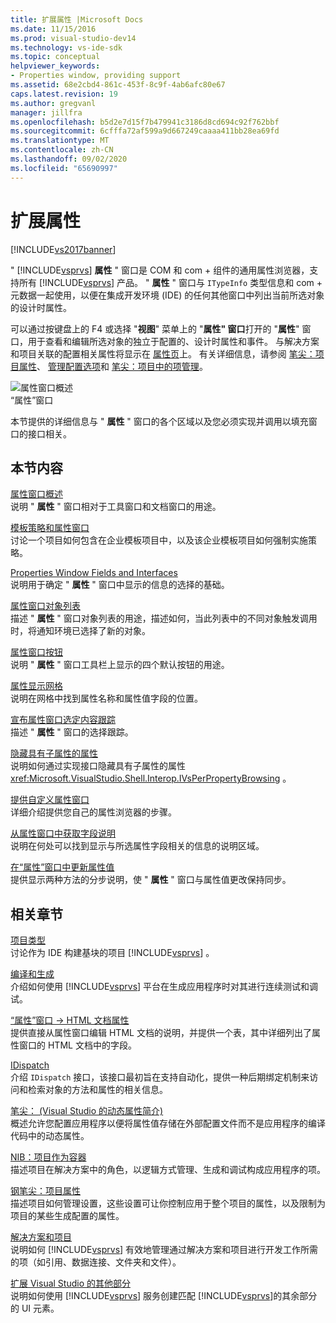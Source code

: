 ```yaml
---
title: 扩展属性 |Microsoft Docs
ms.date: 11/15/2016
ms.prod: visual-studio-dev14
ms.technology: vs-ide-sdk
ms.topic: conceptual
helpviewer_keywords:
- Properties window, providing support
ms.assetid: 68e2cbd4-861c-453f-8c9f-4ab6afc80e67
caps.latest.revision: 19
ms.author: gregvanl
manager: jillfra
ms.openlocfilehash: b5d2e7d15f7b479941c3186d8cd694c92f762bbf
ms.sourcegitcommit: 6cfffa72af599a9d667249caaaa411bb28ea69fd
ms.translationtype: MT
ms.contentlocale: zh-CN
ms.lasthandoff: 09/02/2020
ms.locfileid: "65690997"
---
```

# <a name="extending-properties"></a>扩展属性
[!INCLUDE[vs2017banner](../../includes/vs2017banner.md)]

" [!INCLUDE[vsprvs](../../includes/vsprvs-md.md)] **属性** " 窗口是 COM 和 com + 组件的通用属性浏览器，支持所有 [!INCLUDE[vsprvs](../../includes/vsprvs-md.md)] 产品。 " **属性** " 窗口与 `ITypeInfo` 类型信息和 com + 元数据一起使用，以便在集成开发环境 (IDE) 的任何其他窗口中列出当前所选对象的设计时属性。  
  
 可以通过按键盘上的 F4 或选择 "**视图**" 菜单上的 "**属性" 窗口**打开的 "**属性**" 窗口，用于查看和编辑所选对象的独立于配置的、设计时属性和事件。 与解决方案和项目关联的配置相关属性将显示在 [属性页](../../extensibility/internals/property-pages.md)上。 有关详细信息，请参阅 [笔尖：项目属性](https://msdn.microsoft.com/fb126574-24ad-4c96-9b2b-6e1f3879ba50)、 [管理配置选项](../../extensibility/internals/managing-configuration-options.md)和 [笔尖：项目中的项管理](https://msdn.microsoft.com/762e606b-7f44-4b66-97a1-e30a703654a0)。  
  
 ![属性窗口概述](../../extensibility/internals/media/vspropertieswindow.png "vsPropertiesWindow")  
“属性”窗口  
  
 本节提供的详细信息与 " **属性** " 窗口的各个区域以及您必须实现并调用以填充窗口的接口相关。  
  
## <a name="in-this-section"></a>本节内容  
 [属性窗口概述](../../extensibility/internals/properties-window-overview.md)  
 说明 " **属性** " 窗口相对于工具窗口和文档窗口的用途。  
  
 [模板策略和属性窗口](../../extensibility/internals/template-policy-and-the-properties-window.md)  
 讨论一个项目如何包含在企业模板项目中，以及该企业模板项目如何强制实施策略。  
  
 [Properties Window Fields and Interfaces](../../extensibility/internals/properties-window-fields-and-interfaces.md)  
 说明用于确定 " **属性** " 窗口中显示的信息的选择的基础。  
  
 [属性窗口对象列表](../../extensibility/internals/properties-window-object-list.md)  
 描述 " **属性** " 窗口对象列表的用途，描述如何，当此列表中的不同对象触发调用时，将通知环境已选择了新的对象。  
  
 [属性窗口按钮](../../extensibility/internals/properties-window-buttons.md)  
 说明 " **属性** " 窗口工具栏上显示的四个默认按钮的用途。  
  
 [属性显示网格](../../extensibility/internals/properties-display-grid.md)  
 说明在网格中找到属性名称和属性值字段的位置。  
  
 [宣布属性窗口选定内容跟踪](../../misc/announcing-property-window-selection-tracking.md)  
 描述 " **属性** " 窗口的选择跟踪。  
  
 [隐藏具有子属性的属性](../../misc/hiding-properties-that-have-child-properties.md)  
 说明如何通过实现接口隐藏具有子属性的属性 <xref:Microsoft.VisualStudio.Shell.Interop.IVsPerPropertyBrowsing> 。  
  
 [提供自定义属性窗口](../../misc/providing-a-custom-properties-window.md)  
 详细介绍提供您自己的属性浏览器的步骤。  
  
 [从属性窗口中获取字段说明](../../misc/getting-field-descriptions-from-the-properties-window.md)  
 说明在何处可以找到显示与所选属性字段相关的信息的说明区域。  
  
 [在“属性”窗口中更新属性值](../../misc/updating-property-values-in-the-properties-window.md)  
 提供显示两种方法的分步说明，使 " **属性** " 窗口与属性值更改保持同步。  
  
## <a name="related-sections"></a>相关章节  
 [项目类型](../../extensibility/internals/project-types.md)  
 讨论作为 IDE 构建基块的项目 [!INCLUDE[vsprvs](../../includes/vsprvs-md.md)] 。  
  
 [编译和生成](../../ide/compiling-and-building-in-visual-studio.md)  
 介绍如何使用 [!INCLUDE[vsprvs](../../includes/vsprvs-md.md)] 平台在生成应用程序时对其进行连续测试和调试。  
  
 [“属性”窗口 -&gt; HTML 文档属性](https://msdn.microsoft.com/library/46e3d164-a1a7-42f9-87b0-344e10a37b62)  
 提供直接从属性窗口编辑 HTML 文档的说明，并提供一个表，其中详细列出了属性窗口的 HTML 文档中的字段。  
  
 [IDispatch](https://msdn.microsoft.com/ebbff4bc-36b2-4861-9efa-ffa45e013eb5)  
 介绍 `IDispatch` 接口，该接口最初旨在支持自动化，提供一种后期绑定机制来访问和检索对象的方法和属性的相关信息。  
  
 [笔尖： (Visual Studio 的动态属性简介) ](https://msdn.microsoft.com/f5102027-1431-4195-ae40-9b991de46d3a)  
 概述允许您配置应用程序以便将属性值存储在外部配置文件而不是应用程序的编译代码中的动态属性。  
  
 [NIB：项目作为容器](https://msdn.microsoft.com/87d40f63-f487-4767-8963-64beec27ba1b)  
 描述项目在解决方案中的角色，以逻辑方式管理、生成和调试构成应用程序的项。  
  
 [钢笔尖：项目属性](https://msdn.microsoft.com/fb126574-24ad-4c96-9b2b-6e1f3879ba50)  
 描述项目如何管理设置，这些设置可让你控制应用于整个项目的属性，以及限制为项目的某些生成配置的属性。  
  
 [解决方案和项目](../../ide/solutions-and-projects-in-visual-studio.md)  
 说明如何 [!INCLUDE[vsprvs](../../includes/vsprvs-md.md)] 有效地管理通过解决方案和项目进行开发工作所需的项（如引用、数据连接、文件夹和文件）。  
  
 [扩展 Visual Studio 的其他部分](../../extensibility/extending-other-parts-of-visual-studio.md)  
 说明如何使用 [!INCLUDE[vsprvs](../../includes/vsprvs-md.md)] 服务创建匹配 [!INCLUDE[vsprvs](../../includes/vsprvs-md.md)]的其余部分的 UI 元素。
